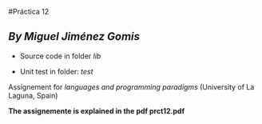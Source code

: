 #Práctica 12

## *By Miguel Jiménez Gomis*

* Source code in folder *lib*

* Unit test in folder: *test*

Assignement for *languages and programming paradigms* (University of La Laguna, Spain)

**The assignemente is explained in the pdf prct12.pdf**

